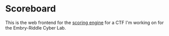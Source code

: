 # Scoreboard

This is the web frontend for the [scoring engine](https://github.com/illusion173/CyberGamesScoringEngine) for a CTF I'm working on for the Embry-Riddle Cyber Lab.
